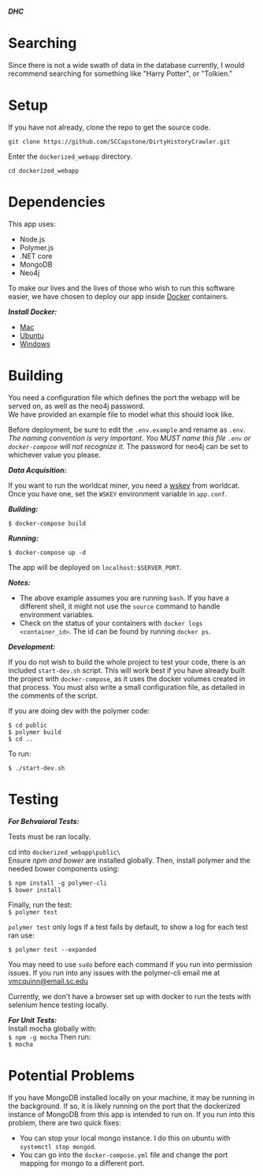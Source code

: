 ***DHC***

<h1> Searching </h1>

Since there is not a wide swath of data in the database currently, I would recommend searching for something like "Harry Potter", or "Tolkien."

<h1> Setup </h1>

If you have not already, clone the repo to get the source code. 
```
git clone https://github.com/SCCapstone/DirtyHistoryCrawler.git
```
  
Enter the `dockerized_webapp` directory.
```
cd dockerized_webapp
```  

<h1> Dependencies </h1>

This app uses:

  + Node.js
  + Polymer.js
  + .NET core
  + MongoDB
  + Neo4j

To make our lives and the lives of those who wish to run this software easier, we have chosen to deploy our app inside [Docker](https://docs.docker.com/) containers.

***Install Docker:***

  + [Mac](https://docs.docker.com/docker-for-mac/install/)
  + [Ubuntu](https://docs.docker.com/engine/installation/linux/docker-ce/ubuntu/)
  + [Windows](https://docs.docker.com/docker-for-windows/install/)

<h1> Building </h1>

You need a configuration file which defines the port the webapp will be served on, as well as the neo4j password.  
We have provided an example file to model what this should look like.

Before deployment, be sure to edit the `.env.example` and rename as `.env`. _The naming convention is very important. You MUST name this file `.env` or `docker-compose` will not recognize it._ The password for neo4j can be set to whichever value you please.

***Data Acquisition:***

If you want to run the worldcat miner, you need a [wskey](https://www.oclc.org/developer/develop/authentication/what-is-a-wskey.en.html) from worldcat. Once you have one, set the `WSKEY` environment variable in `app.conf`.

***Building:***

```
$ docker-compose build
```

***Running:***

```
$ docker-compose up -d
```

The app will be deployed on `localhost:$SERVER_PORT`.

***Notes:***

  + The above example assumes you are running `bash`. If you have a different shell, it might not use the `source` command to handle environment variables.
  + Check on the status of your containers with `docker logs <container_id>`. The id can be found by running `docker ps`.

***Development:***

If you do not wish to build the whole project to test your code, there is an included `start-dev.sh` script. This will work best if you have already built the project with `docker-compose`, as it uses the docker volumes created in that process. You must also write a small configuration file, as detailed in the comments of the script.  

If you are doing dev with the polymer code:  

```
$ cd public  
$ polymer build  
$ cd .. 
```

To run:  
  
``` 
$ ./start-dev.sh
```

<h1>Testing</h1>

***For Behvaioral Tests:***

  Tests must be ran locally.  
  
  cd into ```dockerized_webapp\public\```  
  Ensure _npm and bower_ are installed globally. Then, install polymer and the needed bower components using:  
  ```
  $ npm install -g polymer-cli
  $ bower install
  ```
  
  Finally, run the test:  
  `$ polymer test`  
  
  `polymer test` only logs if a test fails by default, to show a log for each test ran use: 
  
  `$ polymer test --expanded`
  
  You may need to use `sudo` before each command if you run into permission issues.
  If you run into any issues with the polymer-cli email me at vmcquinn@email.sc.edu
  
  Currently, we don't have a browser set up with docker to run the tests with selenium hence testing locally.
  
  ***For Unit Tests:***  
  Install mocha globally with:  
  `$ npm -g mocha` 
  Then run:   
  `$ mocha`

<h1>Potential Problems</h1>

If you have MongoDB installed locally on your machine, it may be running in the background. If so, it is likely running on the port that the dockerized instance of MongoDB from this app is intended to run on. If you run into this problem, there are two quick fixes:

  + You can stop your local mongo instance. I do this on ubuntu with `systemctl stop mongod`.
  + You can go into the `docker-compose.yml` file and change the port mapping for mongo to a different port.

